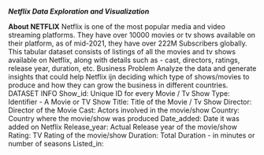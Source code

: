 ***Netflix Data Exploration and Visualization***


**About NETFLIX**
Netflix is one of the most popular media and video streaming platforms. They have over 10000
movies or tv shows available on their platform, as of mid-2021, they have over 222M Subscribers
globally. This tabular dataset consists of listings of all the movies and tv shows available on Netflix,
along with details such as - cast, directors, ratings, release year, duration, etc.
Business Problem
Analyze the data and generate insights that could help Netflix ijn deciding which type of
shows/movies to produce and how they can grow the business in different countries.
DATASET INFO Show_id: Unique ID for every Movie / Tv Show Type: Identifier - A Movie
or TV Show Title: Title of the Movie / Tv Show Director: Director of the Movie Cast: Actors
involved in the movie/show Country: Country where the movie/show was produced Date_added:
Date it was added on Netflix Release_year: Actual Release year of the movie/show Rating: TV
Rating of the movie/show Duration: Total Duration - in minutes or number of seasons Listed_in:
